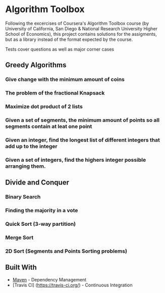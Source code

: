 # Algorithm Toolbox

Following the excercises of Coursera's Algorithm Toolbox course (by University of California, San Diego & National
Research University Higher School of Economics), this project contains solutions for the assigments, but as a library
instead of the format expected by the course.

Tests cover questions as well as major corner cases

## Greedy Algorithms

### Give change with the minimum amount of coins
### The problem of the fractional Knapsack
### Maximize dot product of 2 lists
### Given a set of segments, the minimum amount of points so all segments contain at leat one point
### Given an integer, find the longest list of different integers that add up to the integer
### Given a set of integers, find the highers integer possible arranging them.


## Divide and Conquer

### Binary Search
### Finding the majority in a vote
### Quick Sort (3-way partition)
### Merge Sort
### 2D Sort (Segments and Points Sorting problems)



## Built With

* [Maven](https://maven.apache.org/) - Dependency Management
* [Travis CI] (https://travis-ci.org/) - Continuous Integration
